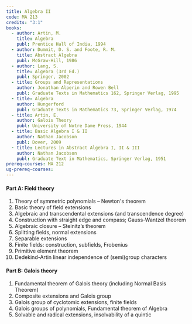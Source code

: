 ```yaml
---
title: Algebra II
code: MA 213
credits: "3:1"
books:
  - author: Artin, M.  
    title: Algebra
    publ: Prentice Hall of India, 1994
  - author: Dummit, D. S. and Foote, R. M.
    title: Abstract Algebra
    publ: McGraw-Hill, 1986
  - author: Lang, S.
    title: Algebra (3rd Ed.)
    publ: Springer, 2002
  - title: Groups and Representations
    author: Jonathan Alperin and Rowen Bell
    publ: Graduate Texts in Mathematics 162, Springer Verlag, 1995
  - title: Algebra
    author: Hungerford
    publ: Graduate Texts in Mathematics 73, Springer Verlag, 1974
  - title: Artin, E.
    author: Galois Theory
    publ: University of Notre Dame Press, 1944
  - title: Basic Algebra I & II
    author: Nathan Jacobson
    publ: Dover, 2009
  - title: Lectures in Abstract Algebra I, II & III
    author: Nathan Jacobson
    publ: Graduate Text in Mathematics, Springer Verlag, 1951 
prereq-courses: MA 212
ug-prereq-courses: 
---
```


#### Part A: Field theory

1. Theory of symmetric polynomials – Newton's theorem
2. Basic theory of field extensions
3. Algebraic and transcendental extensions (and transcendence degree)
4. Construction with straight edge and compass; Gauss-Wantzel theorem
5. Algebraic closure – Steinitz’s theorem
6. Splitting fields, normal extensions
7. Separable extensions
8. Finite fields: construction, subfields, Frobenius
9. Primitive element theorem
10. Dedekind-Artin linear independence of (semi)group characters

#### Part B: Galois theory

1. Fundamental theorem of Galois theory (including Normal Basis Theorem)
2. Composite extensions and Galois group
3. Galois group of cyclotomic extensions, finite fields
4. Galois groups of polynomials, Fundamental theorem of Algebra
5. Solvable and radical extensions, insolvability of a quintic